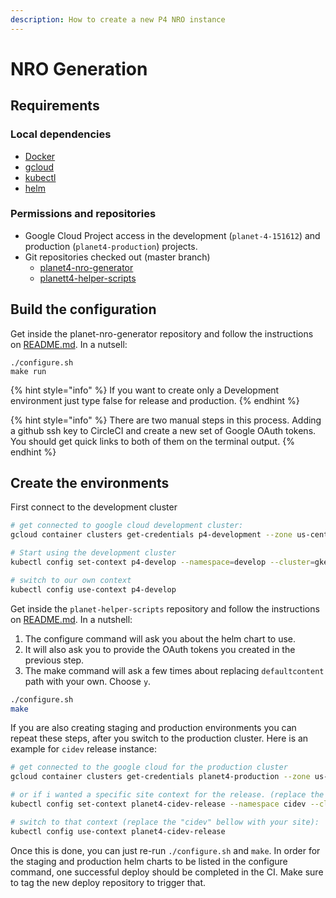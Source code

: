 ```yaml
---
description: How to create a new P4 NRO instance
---
```


# NRO Generation

## Requirements

### Local dependencies

* [Docker](https://www.docker.com)
* [gcloud](https://cloud.google.com/sdk/docs/)
* [kubectl](https://kubernetes.io/docs/tasks/tools/install-kubectl/)
* [helm](https://github.com/helm/helm/releases)

### Permissions and repositories

* Google Cloud Project access in the development (`planet-4-151612`) and production (`planet4-production`) projects.
* Git repositories checked out (master branch)
  * [planet4-nro-generator](https://github.com/greenpeace/planet4-nro-generator/)
  * [planett4-helper-scripts](https://github.com/greenpeace/planet4-helper-scripts)

## Build the configuration

Get inside the planet-nro-generator repository and follow the instructions on [README.md](https://github.com/greenpeace/planet4-nro-generator/blob/master/README.md). In a nutsell:

```
./configure.sh
make run
```

{% hint style="info" %}
If you want to create only a Development environment just type false for release and production.
{% endhint %}

{% hint style="info" %}
There are two manual steps in this process. Adding a github ssh key to CircleCI and create a new set of Google OAuth tokens. You should get quick links to both of them on the terminal output.
{% endhint %}

## Create the environments

First connect to the development cluster

```bash
# get connected to google cloud development cluster:
gcloud container clusters get-credentials p4-development --zone us-central1-a --project planet-4-151612

# Start using the development cluster
kubectl config set-context p4-develop --namespace=develop --cluster=gke_planet-4-151612_us-central1-a_p4-development --user=gke_planet-4-151612_us-central1-a_p4-development

# switch to our own context
kubectl config use-context p4-develop
```

Get inside the `planet-helper-scripts` repository and follow the instructions on [README.md](https://github.com/greenpeace/planet4-helper-scripts/blob/master/README.md). In a nutshell:

1. The configure command will ask you about the helm chart to use.
2. It will also ask you to provide the OAuth tokens you created in the previous step.
3. The make command will ask a few times about replacing `defaultcontent` path with your own. Choose `y`.

```bash
./configure.sh
make
```

If you are also creating staging and production environments you can repeat these steps, after you switch to the production cluster. Here is an example for `cidev` release instance:

```bash
# get connected to the google cloud for the production cluster
gcloud container clusters get-credentials planet4-production --zone us-central1-a --project planet4-production

# or if i wanted a specific site context for the release. (replace the "cidev" bellow with your site):
kubectl config set-context planet4-cidev-release --namespace cidev --cluster gke_planet4-production_us-central1-a_planet4-production --user gke_planet4-production_us-central1-a_planet4-production

# switch to that context (replace the "cidev" bellow with your site):
kubectl config use-context planet4-cidev-release
```

Once this is done, you can just re-run `./configure.sh` and `make`. In order for the staging and production helm charts to be listed in the configure command, one successful deploy should be completed in the CI. Make sure to tag the new deploy repository to trigger that.
